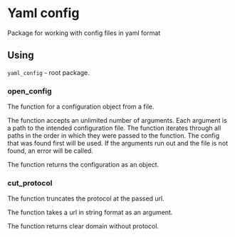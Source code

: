 # Yaml config

Package for working with config files in yaml format

## Using

`yaml_config` - root package.

### open_config
The function for a configuration object from a file.

The function accepts an unlimited number of arguments. Each argument is a path to the intended configuration file.
The function iterates through all paths in the order in which they were passed to the function. The config that was found first will be used. If the arguments run out and the file is not found, an error will be called.

The function returns the configuration as an object.

### cut_protocol
The function truncates the protocol at the passed url.

The function takes a url in string format as an argument.

The function returns clear domain without protocol.


